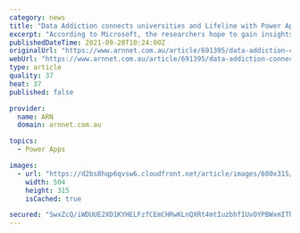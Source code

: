 ```yaml
---
category: news
title: "Data Addiction connects universities and Lifeline with Power Apps"
excerpt: "According to Microsoft, the researchers hope to gain insights from these institutions and provide them to Lifeline Crisis Supporters using the vendor’s Power Apps. The platform – referred to ..."
publishedDateTime: 2021-09-20T10:24:00Z
originalUrl: "https://www.arnnet.com.au/article/691395/data-addiction-connects-universities-lifeline-power-apps/"
webUrl: "https://www.arnnet.com.au/article/691395/data-addiction-connects-universities-lifeline-power-apps/"
type: article
quality: 37
heat: 37
published: false

provider:
  name: ARN
  domain: arnnet.com.au

topics:
  - Power Apps

images:
  - url: "https://d2bs8hqp6qvsw6.cloudfront.net/article/images/600x315/dimg/dreamstime_call_centre.jpg"
    width: 504
    height: 315
    isCached: true

secured: "SwxZcQ/iWDUUE2XD1KYHELFzfCEmCHRwKLnQXRt4mtIuzbhfIUvOYPBWxmIThg4GLzfVCuQ/hpOELjEVAFtEBkrw4PY7tUGs3OewhYj93UKe8olXbRz9G8tnPU4681+0a4QuNXLwiKV8dc2BLgcX14w8Rq4SXqyGpkbDzi//IkpJgNW2UK7F9+R6tes5H9MxFOOR3hxT0ZMa2z4kR1uUqZ5K5MZ5HNQ/AGpByys0pLYNx1tEvMQ4cgQ23DTwXbmUHnV5p3+K3/ReWgjBXMBoi3XHEeY3I1uQ2oY0Iomk/lSNfa33blBgoG74AVZPFxIbnP5ujdm3fxjz1XyaB2SruyoZnb/jSzW6COKevVFxVJE=;1suXs9DDMH4nO2pTRhfunA=="
---
```



